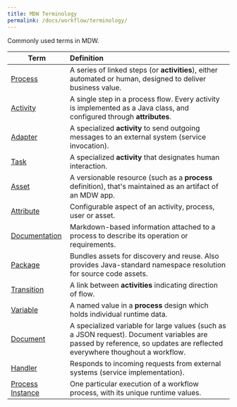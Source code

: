 ```yaml
---
title: MDW Terminology
permalink: /docs/workflow/terminology/
---
```


Commonly used terms in MDW.

  Term            | Definition     |
  ----------------|:---------------|
  [Process](http://centurylinkcloud.github.io/mdw/docs/help/process.html) | A series of linked steps (or **activities**), either automated or human, designed to deliver business value. 
  [Activity](http://centurylinkcloud.github.io/mdw/docs/help/implementor.html) | A single step in a process flow.  Every activity is implemented as a Java class, and configured through **attributes**.
  [Adapter](http://centurylinkcloud.github.io/mdw/docs/help/AdapterActivityBase.html) | A specialized **activity** to send outgoing messages to an external system (service invocation).
  [Task](http://centurylinkcloud.github.io/mdw/docs/help/taskTemplates.html) | A specialized **activity** that designates human interaction.
  [Asset](http://centurylinkcloud.github.io/mdw/docs/help/assets.html) | A versionable resource (such as a **process** definition), that's maintained as an artifact of an MDW app. 
  [Attribute]() | Configurable aspect of an activity, process, user or asset.  
  [Documentation]() | Markdown-based information attached to a process to describe its operation or requirements.  
  [Package]() | Bundles assets for discovery and reuse.  Also provides Java-standard namespace resolution for source code assets.
  [Transition]() | A link between **activities** indicating direction of flow. 
  [Variable](http://centurylinkcloud.github.io/mdw/docs/help/variable.html) | A named value in a **process** design which holds individual runtime data. 
  [Document]() | A specialized variable for large values (such as a JSON request).  Document variables are passed by reference, so updates are reflected everywhere thoughout a workflow. 
  [Handler]() | Responds to incoming requests from external systems (service implementation).
  [Process Instance]() | One particular execution of a workflow process, with its unique runtime values.
  
